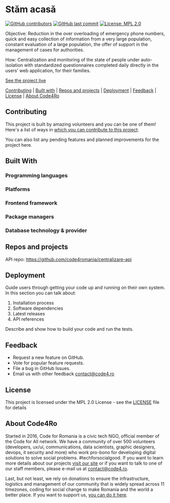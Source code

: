 # Stăm acasă

[![GitHub contributors](https://img.shields.io/github/contributors/code4romania/stam-acasa.svg?style=for-the-badge)](https://github.com/code4romania/stam-acasa/graphs/contributors) [![GitHub last commit](https://img.shields.io/github/last-commit/code4romania/stam-acasa.svg?style=for-the-badge)](https://github.com/code4romania/stam-acasa/commits/master) [![License: MPL 2.0](https://img.shields.io/badge/license-MPL%202.0-brightgreen.svg?style=for-the-badge)](https://opensource.org/licenses/MPL-2.0)

Objective: Reduction in the over overloading of emergency phone numbers, quick and easy collection of information from a very large population, constant evaluation of a large population, the offer of support in the management of cases for authorities.

How: Centralization and monitoring of the state of people under auto-isolation with standardized questionnaires completed daily directly in the users’ web application, for their families.

[See the project live](insert_link_here)

[Contributing](#contributing) | [Built with](#built-with) | [Repos and projects](#repos-and-projects) | [Deployment](#deployment) | [Feedback](#feedback) | [License](#license) | [About Code4Ro](#about-code4ro)

## Contributing

This project is built by amazing volunteers and you can be one of them! Here's a list of ways in [which you can contribute to this project](.github/CONTRIBUTING.md).

You can also list any pending features and planned improvements for the project here.

## Built With

### Programming languages

### Platforms

### Frontend framework

### Package managers

### Database technology & provider

## Repos and projects

API repo: https://github.com/code4romania/centralizare-api

## Deployment

Guide users through getting your code up and running on their own system. In this section you can talk about:
1. Installation process
2. Software dependencies
3. Latest releases
4. API references

Describe and show how to build your code and run the tests.

## Feedback

* Request a new feature on GitHub.
* Vote for popular feature requests.
* File a bug in GitHub Issues.
* Email us with other feedback contact@code4.ro

## License

This project is licensed under the MPL 2.0 License - see the [LICENSE](LICENSE) file for details

## About Code4Ro

Started in 2016, Code for Romania is a civic tech NGO, official member of the Code for All network. We have a community of over 500 volunteers (developers, ux/ui, communications, data scientists, graphic designers, devops, it security and more) who work pro-bono for developing digital solutions to solve social problems. #techforsocialgood. If you want to learn more details about our projects [visit our site](https://www.code4.ro/en/) or if you want to talk to one of our staff members, please e-mail us at contact@code4.ro.

Last, but not least, we rely on donations to ensure the infrastructure, logistics and management of our community that is widely spread across 11 timezones, coding for social change to make Romania and the world a better place. If you want to support us, [you can do it here](https://code4.ro/en/donate/).
